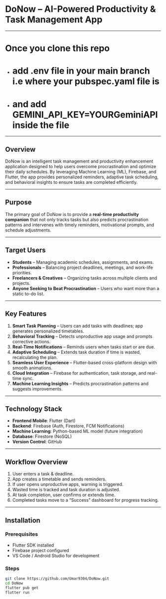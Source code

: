 # DoNow – AI-Powered Productivity & Task Management App
---
# Once you clone this repo 
- # add **.env** file in your main branch i.e where your pubspec.yaml file is
- # and add **GEMINI_API_KEY=YOURGeminiAPI** inside the file
---
## Overview
DoNow is an intelligent task management and productivity enhancement application designed to help users overcome procrastination and optimize their daily schedules. By leveraging Machine Learning (ML), Firebase, and Flutter, the app provides personalized reminders, adaptive task scheduling, and behavioral insights to ensure tasks are completed efficiently.

---

## Purpose
The primary goal of DoNow is to provide a **real-time productivity companion** that not only tracks tasks but also predicts procrastination patterns and intervenes with timely reminders, motivational prompts, and schedule adjustments. 

---

## Target Users
- **Students** – Managing academic schedules, assignments, and exams.
- **Professionals** – Balancing project deadlines, meetings, and work-life priorities.
- **Freelancers & Creatives** – Organizing tasks across multiple clients and projects.
- **Anyone Seeking to Beat Procrastination** – Users who want more than a static to-do list.

---

## Key Features
1. **Smart Task Planning** – Users can add tasks with deadlines; app generates personalized timetables.
2. **Behavioral Tracking** – Detects unproductive app usage and prompts corrective actions.
3. **Real-Time Notifications** – Reminds users when tasks start or are due.
4. **Adaptive Scheduling** – Extends task duration if time is wasted, recalculating the plan.
5. **Seamless User Experience** – Flutter-based cross-platform design with smooth animations.
6. **Cloud Integration** – Firebase for authentication, task storage, and real-time sync.
7. **Machine Learning Insights** – Predicts procrastination patterns and suggests improvements.

---

## Technology Stack
- **Frontend Mobile**: Flutter (Dart)
- **Backend**: Firebase (Auth, Firestore, FCM Notifications)
- **Machine Learning**: Python-based ML model (future integration)
- **Database**: Firestore (NoSQL)
- **Version Control**: GitHub

---

## Workflow Overview
1. User enters a task & deadline.
2. App creates a timetable and sends reminders.
3. If user opens unproductive apps, warning is triggered.
4. Wasted time is tracked and task duration is adjusted.
5. At task completion, user confirms or extends time.
6. Completed tasks move to a “Success” dashboard for progress tracking.

---

## Installation
### **Prerequisites**
- Flutter SDK installed
- Firebase project configured
- VS Code / Android Studio for development

### **Steps**
```bash
git clone https://github.com/Umar9304/DoNow.git
cd DoNow
flutter pub get
flutter run
